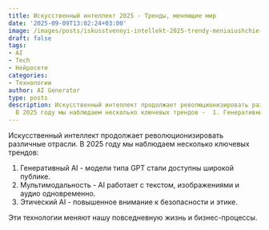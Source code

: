 ```yaml
---
title: Искусственный интеллект 2025 - Тренды, меняющие мир
date: '2025-09-09T13:02:24+03:00'
image: /images/posts/iskusstvennyi-intellekt-2025-trendy-meniaiushchie-mir.svg
draft: false
tags:
- AI
- Tech
- Нейросети
categories:
- Технологии
author: AI Generator
type: posts
description: Искусственный интеллект продолжает революционизировать различные отрасли.
  В 2025 году мы наблюдаем несколько ключевых трендов -  1. Генеративный AI - м...
---
```


Искусственный интеллект продолжает революционизировать различные отрасли. В 2025 году мы наблюдаем несколько ключевых трендов:

1. Генеративный AI - модели типа GPT стали доступны широкой публике.
2. Мультимодальность - AI работает с текстом, изображениями и аудио одновременно.
3. Этический AI - повышенное внимание к безопасности и этике.

Эти технологии меняют нашу повседневную жизнь и бизнес-процессы.
